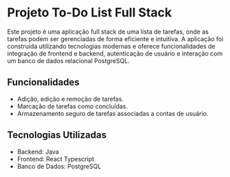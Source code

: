 # Projeto To-Do List Full Stack

Este projeto é uma aplicação full stack de uma lista de tarefas, onde as tarefas podem ser gerenciadas de forma eficiente e intuitiva. A aplicação foi construída utilizando tecnologias modernas e oferece funcionalidades de integração de frontend e backend, autenticação de usuário e interação com um banco de dados relacional PostgreSQL.

## Funcionalidades

- Adição, edição e remoção de tarefas.
- Marcação de tarefas como concluídas.
- Armazenamento seguro de tarefas associadas a contas de usuário.

## Tecnologias Utilizadas

- Backend: Java
- Frontend: React Typescript
- Banco de Dados: PostgreSQL
